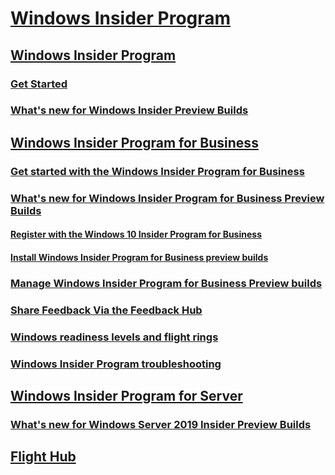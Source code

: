 # [Windows Insider Program](https://docs.microsoft.com/en-us/windows-insider/)
## [Windows Insider Program](index.md)
### [Get Started](https://insider.windows.com/en-us/getting-started)
### [What's new for Windows Insider Preview Builds](Whats-new-wip-at-home.md)
## [Windows Insider Program for Business](index.md)
### [Get started with the Windows Insider Program for Business](wip-4-biz-get-started.md)
### [What's new for Windows Insider Program for Business Preview Builds](wip-4-biz-whats-new.md)
#### [Register with the Windows 10 Insider Program for Business](wip-4-biz-register.md)
#### [Install Windows Insider Program for Business preview builds](wip-4-biz-install.md)
### [Manage Windows Insider Program for Business Preview builds](wip-4-biz-manage-builds.md)
### [Share Feedback Via the Feedback Hub](wip-4-biz-feedback-hub.md)
### [Windows readiness levels and flight rings](wip-4-biz-flight-levels-and-rings.md)
### [Windows Insider Program troubleshooting](wip-4-biz-troubleshooting.md)
## [Windows Insider Program for Server](index.md)
### [What's new for Windows Server 2019 Insider Preview Builds](Whats-new-wip-at-work.md)
## [Flight Hub](https://docs.microsoft.com/en-us/windows-insider/flight-hub/)



